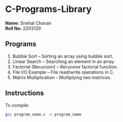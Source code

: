 # C-Programs-Library

**Name:** Snehal Chavan  
**Roll No:** 2203129  

## Programs
1. Bubble Sort – Sorting an array using bubble sort.
2. Linear Search – Searching an element in an array.
3. Factorial (Recursion) – Recursive factorial function.
4. File I/O Example – File read/write operations in C.
5. Matrix Multiplication – Multiplying two matrices.

## Instructions
To compile:  
```bash
gcc program_name.c -o program_name
